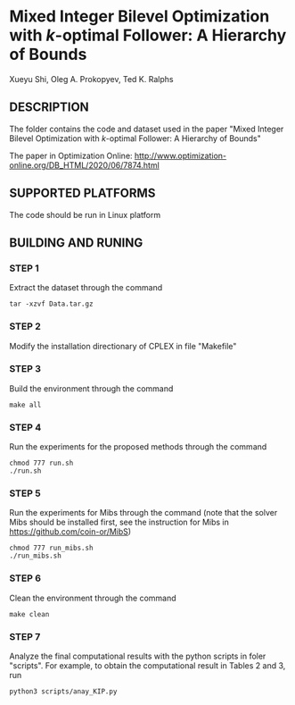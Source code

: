 # Mixed Integer Bilevel Optimization with $k$-optimal Follower: A Hierarchy of Bounds

Xueyu Shi, Oleg A. Prokopyev, Ted K. Ralphs


## DESCRIPTION
The folder contains the code and dataset used in the paper "Mixed Integer Bilevel Optimization with $k$-optimal Follower: A Hierarchy of Bounds"


The paper in Optimization Online: http://www.optimization-online.org/DB_HTML/2020/06/7874.html


## SUPPORTED PLATFORMS
The code should be run in Linux platform

## BUILDING AND RUNING

### STEP 1
Extract the dataset through the command
```
tar -xzvf Data.tar.gz
```

### STEP 2
Modify the installation directionary of CPLEX in file "Makefile"

### STEP 3
Build the environment through the command
```
make all
```

### STEP 4
Run the experiments for the proposed methods through the command
```
chmod 777 run.sh
./run.sh
```

### STEP 5
Run the experiments for Mibs through the command (note that the solver Mibs should be installed first, see the instruction for Mibs in https://github.com/coin-or/MibS)
```
chmod 777 run_mibs.sh
./run_mibs.sh
```

### STEP 6
Clean the environment through the command
```
make clean
```


### STEP 7
Analyze the final computational results with the python scripts in foler "scripts". For example, to obtain the computational result in Tables 2 and 3, run
```
python3 scripts/anay_KIP.py
```
